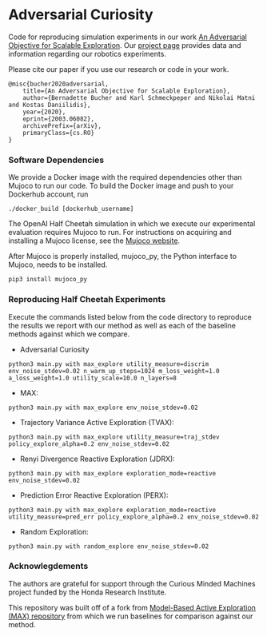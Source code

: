 # Adversarial Curiosity

Code for reproducing simulation experiments in our work [An Adversarial Objective for Scalable Exploration](https://arxiv.org/abs/2003.06082). Our [project page](https://sites.google.com/view/action-for-better-prediction) provides data and information regarding our robotics experiments.

Please cite our paper if you use our research or code in your work.

```
@misc{bucher2020adversarial,
    title={An Adversarial Objective for Scalable Exploration},
    author={Bernadette Bucher and Karl Schmeckpeper and Nikolai Matni and Kostas Daniilidis},
    year={2020},
    eprint={2003.06082},
    archivePrefix={arXiv},
    primaryClass={cs.RO}
}
```

### Software Dependencies

We provide a Docker image with the required dependencies other than Mujoco to run our code. To build the Docker image and push to your Dockerhub account, run

```
./docker_build [dockerhub_username]
```

The OpenAI Half Cheetah simulation in which we execute our experimental evaluation requires Mujoco to run. For instructions on acquiring and installing a Mujoco license, see the [Mujoco website](http://www.mujoco.org/).

After Mujoco is properly installed, mujoco_py, the Python interface to Mujoco, needs to be installed.

```
pip3 install mujoco_py
```

### Reproducing Half Cheetah Experiments
Execute the commands listed below from the code directory to reproduce the results we report with our method as well as each of the baseline methods against which we compare.

* Adversarial Curiosity
```
python3 main.py with max_explore utility_measure=discrim env_noise_stdev=0.02 n_warm_up_steps=1024 m_loss_weight=1.0 a_loss_weight=1.0 utility_scale=10.0 n_layers=8
```

* MAX:
```
python3 main.py with max_explore env_noise_stdev=0.02
```

* Trajectory Variance Active Exploration (TVAX):
```
python3 main.py with max_explore utility_measure=traj_stdev policy_explore_alpha=0.2 env_noise_stdev=0.02
```

* Renyi Divergence Reactive Exploration (JDRX):
```
python3 main.py with max_explore exploration_mode=reactive env_noise_stdev=0.02
```

* Prediction Error Reactive Exploration (PERX):
```
python3 main.py with max_explore exploration_mode=reactive utility_measure=pred_err policy_explore_alpha=0.2 env_noise_stdev=0.02
```

* Random Exploration:
```
python3 main.py with random_explore env_noise_stdev=0.02
```

### Acknowlegdements

The authors are grateful for support through the Curious Minded Machines project funded by the Honda Research Institute.

This repository was built off of a fork from [Model-Based Active Exploration (MAX) repository](https://github.com/nnaisense/max) from which we run baselines for comparison against our method.
